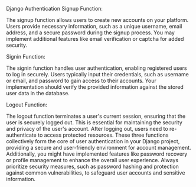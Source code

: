 Django Authentication
Signup Function:

The signup function allows users to create new accounts on your platform. Users provide necessary information, such as a unique username, email address, and a secure password during the signup process. You may implement additional features like email verification or captcha for added security.

Signin Function:

The signin function handles user authentication, enabling registered users to log in securely. Users typically input their credentials, such as username or email, and password to gain access to their accounts. Your implementation should verify the provided information against the stored user data in the database.

Logout Function:

The logout function terminates a user's current session, ensuring that the user is securely logged out. This is essential for maintaining the security and privacy of the user's account. After logging out, users need to re-authenticate to access protected resources. These three functions collectively form the core of user authentication in your Django project, providing a secure and user-friendly environment for account management. Additionally, you might have implemented features like password recovery or profile management to enhance the overall user experience. Always prioritize security measures, such as password hashing and protection against common vulnerabilities, to safeguard user accounts and sensitive information.